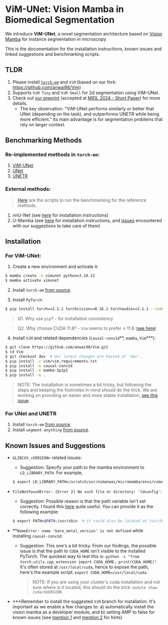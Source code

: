 # ViM-UNet: Vision Mamba in Biomedical Segmentation

We introduce **ViM-UNet**, a novel segmentation architecture based on [Vision Mamba](https://github.com/hustvl/Vim) for instance segmentation in microscopy.

This is the documentation for the installation instructions, known issues and linked suggestions and benchmarking scripts.

## TLDR
1. Please install [`torch-em`](https://github.com/constantinpape/torch-em) and `ViM` (based on our fork: https://github.com/anwai98/Vim)
2. Supports `ViM Tiny` and `ViM Small` for 2d segmentation using ViM-UNet.
3. Check out [our preprint](https://arxiv.org/abs/2404.07705) (accepted at [MIDL 2024 - Short Paper](https://openreview.net/forum?id=PYNwysgFeP)) for more details.
    - The key observation: "ViM-UNet performs similarly or better that UNet (depending on the task), and outperforms UNETR while being more efficient." Its main advantage is for segmentation problems that rely on larger context.

## Benchmarking Methods

### Re-implemented methods in `torch-em`:
1. [ViM-UNet](https://github.com/constantinpape/torch-em/blob/main/torch_em/model/vim.py)
2. [UNet](https://github.com/constantinpape/torch-em/blob/main/torch_em/model/unet.py)
3. [UNETR](https://github.com/constantinpape/torch-em/blob/main/torch_em/model/unetr.py)

### External methods:

> [Here](https://github.com/computational-cell-analytics/vimunet-benchmarking) are the scripts to run the benchmarking for the reference methods.

1. nnU-Net (see [here](https://github.com/MIC-DKFZ/nnUNet) for installation instructions)
2. U-Mamba (see [here](https://github.com/bowang-lab/U-Mamba#installation) for installation instructions, and [issues]() encountered with our suggestions to take care of them)

## Installation

### For ViM-UNet:
1. Create a new environment and activate it:
```bash
$ mamba create -n vimunet python=3.10.13
$ mamba activate vimunet
```
2. Install `torch-em` [from source](https://github.com/constantinpape/torch-em#from-source).

3. Install `PyTorch`:
```bash
$ pip install torch==2.1.1 torchvision==0.16.1 torchaudio==2.1.1 --index-url https://download.pytorch.org/whl/cu118
```
> Q1. Why use `pip`? - for installation consistency

> Q2. Why choose CUDA 11.8? - `Vim` seems to prefer $\le$ 11.8 ([see here](https://github.com/hustvl/Vim/issues/51))

4. Install `ViM` and related dependencies (`causal-conv1d`\**, `mamba`, `Vim`\***):
```bash
$ git clone https://github.com/anwai98/Vim.git
$ cd Vim
$ git checkout dev  # Our latest changes are hosted at 'dev'.
$ pip install -r vim/vim_requirements.txt
$ pip install -e causal-conv1d
$ pip install -e mamba-1p1p1
$ pip install -e .
```

<!-- elf, kornia_rs, kornia, natsort, tensorboard -->

> NOTE: The installation is sometimes a bit tricky, but following the steps and keeping the footnotes in mind should do the trick.
> We are working on providing an easier and more stable installation, [see this issue](https://github.com/constantinpape/torch-em/issues/237).

### For UNet and UNETR

1. Install `torch-em` [from source](https://github.com/constantinpape/torch-em#from-source).
2. Install `segment-anything` [from source](https://github.com/facebookresearch/segment-anything#installation).


## Known Issues and Suggestions
- `GLIBCXX_<VERSION>` related issues:
    - Suggestion: Specify your path to the mamba environment to `LD_LIBRARY_PATH`. For example,
    ```bash
    $ export LD_LIBRARY_PATH=/scratch/usr/nimanwai/micromamba/envs/vimunet/lib/
    ```

- `FileNotFoundError: [Error 2] No such file or directory: 'ldconfig'`:
    - Suggestion: Possible reason is that the path variable isn't set correctly. I found this [here](https://unix.stackexchange.com/questions/160019/dpkg-cannot-find-ldconfig-start-stop-daemon-in-the-path-variable) quite useful. You can provide it as the following example:
    ```bash
    $ export PATH=$PATH:/usr/sbin  # it could also be located at /usr/bin, etc. please check your system configurations for this.
    ```

- **`NameError: name 'bare_metal_version' is not defined` while installing `causal-conv1d`:
    - Suggestion: This one's a bit tricky. From our findings, the possible issue is that the path to `CUDA_HOME` isn't visible to the installed PyTorch. The quickest way to test this is: `python -c "from torch.utils.cpp_extension import CUDA_HOME; print(CUDA_HOME)"`. It's often stored at `/usr/local/cuda`, hence to expose the path, here's the example script: `export CUDA_HOME=/usr/local/cuda`.
        > NOTE: If you are using your cluster's cuda installation and not sure where is it located, this should do the trick: `module show cuda/$VERSION`

- ***Remember to install the suggested `ViM` branch for installation. It's important as we enable a few changes to: a) automatically install the vision mamba as a developer module, and b) setting AMP to false for known issues (see [mention 1](https://github.com/hustvl/Vim/issues/30) and [mention 2](https://github.com/bowang-lab/U-Mamba/issues/8) for hints)

